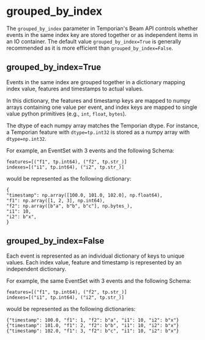 # grouped_by_index

The `grouped_by_index` parameter in Temporian's Beam API controls whether events in the same index key are stored together or as independent items in an IO container. The default value `grouped_by_index=True` is generally recommended as it is more efficient than `grouped_by_index=False`.

## grouped_by_index=True

Events in the same index are grouped together in a dictionary mapping index value, features and timestamps to actual values.

In this dictionary, the features and timestamp keys are mapped to numpy arrays containing one value per event, and index keys are mapped to single value python primitives (e.g., `int`, `float`, `bytes`).

The dtype of each numpy array matches the Temporian dtype. For instance, a Temporian feature with `dtype=tp.int32` is stored as a numpy array with `dtype=np.int32`.

For example, an EventSet with 3 events and the following Schema:

```
features=[("f1", tp.int64), ("f2", tp.str_)]
indexes=[("i1", tp.int64), ("i2", tp.str_)]
```

would be represented as the following dictionary:

```
{
"timestamp": np.array([100.0, 101.0, 102.0], np.float64),
"f1": np.array([1, 2, 3], np.int64),
"f2": np.array([b"a", b"b", b"c"], np.bytes_),
"i1": 10,
"i2": b"x",
}
```

## grouped_by_index=False

Each event is represented as an individual dictionary of keys to unique values. Each index value, feature and timestamp is represented by an independent dictionary.

For example, the same EventSet with 3 events and the following Schema:

```
features=[("f1", tp.int64), ("f2", tp.str_)]
indexes=[("i1", tp.int64), ("i2", tp.str_)]
```

would be represented as the following dictionaries:

```
{"timestamp": 100.0, "f1": 1, "f2": b"a", "i1": 10, "i2": b"x"}
{"timestamp": 101.0, "f1": 2, "f2": b"b", "i1": 10, "i2": b"x"}
{"timestamp": 102.0, "f1": 3, "f2": b"c", "i1": 10, "i2": b"x"}
```
